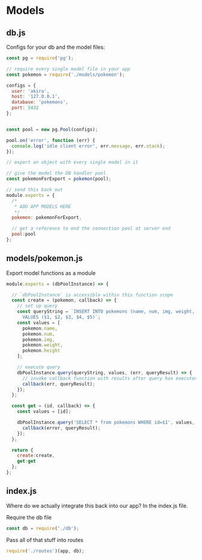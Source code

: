 # Models

## db.js

Configs for your db and the model files:

```javascript
const pg = require('pg');

// require every single model file in your app
const pokemon = require('./models/pokemon');

configs = {
  user: 'akira',
  host: '127.0.0.1',
  database: 'pokemons',
  port: 5432
};


const pool = new pg.Pool(configs);

pool.on('error', function (err) {
  console.log('idle client error', err.message, err.stack);
});

// export an object with every single model in it

// give the model the DB handler pool
const pokemonForExport = pokemon(pool);

// send this back out
module.exports = {
  /*
   * ADD APP MODELS HERE
   */
  pokemon: pokemonForExport,

  // get a reference to end the connection pool at server end
  pool:pool
};
```

## models/pokemon.js

Export model functions as a module

```javascript
module.exports = (dbPoolInstance) => {

  // `dbPoolInstance` is accessible within this function scope
  const create = (pokemon, callback) => {
    // set up query
    const queryString = `INSERT INTO pokemons (name, num, img, weight, height)
      VALUES ($1, $2, $3, $4, $5)`;
    const values = [
      pokemon.name,
      pokemon.num,
      pokemon.img,
      pokemon.weight,
      pokemon.height
    ];

    // execute query
    dbPoolInstance.query(queryString, values, (err, queryResult) => {
      // invoke callback function with results after query has executed
      callback(err, queryResult);
    });
  };

  const get = (id, callback) => {
    const values = [id];

    dbPoolInstance.query('SELECT * from pokemons WHERE id=$1', values, (error, queryResult) => {
      callback(error, queryResult);
    });
  };

  return {
    create:create,
    get:get
  };
};
```

## index.js

Where do we actually integrate this back into our app? In the index.js file.

Require the db file

```javascript
const db = require('./db');
```

Pass all of that stuff into routes

```javascript
require('./routes')(app, db);
```

